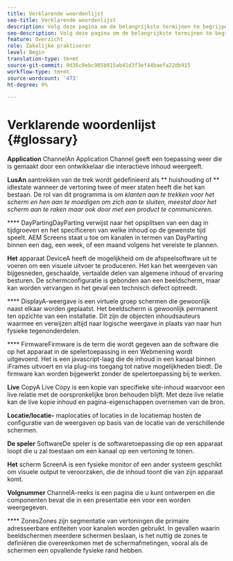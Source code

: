 ```yaml
---
title: Verklarende woordenlijst
seo-title: Verklarende woordenlijst
description: Volg deze pagina om de belangrijkste termijnen te begrijpen verbonden aan AEM Screens.
seo-description: Volg deze pagina om de belangrijkste termijnen te begrijpen verbonden aan AEM Screens.
feature: Overzicht
role: Zakelijke praktiserer
level: Begin
translation-type: tm+mt
source-git-commit: 9d36c0ebc985b815ab41d3f3ef44baefa22db915
workflow-type: tm+mt
source-wordcount: '473'
ht-degree: 0%

---
```



# Verklarende woordenlijst {#glossary}

**Application** ChannelAn Application Channel geeft een toepassing weer die is gemaakt door een ontwikkelaar die interactieve inhoud weergeeft.

**LusAn** aantrekken van de trek wordt gedefinieerd als  ** huishouding of  ** idlestate wanneer de vertoning twee of meer staten heeft die het kan bestaan. De rol van dit programma is om *klanten aan te trekken voor het scherm en hen aan te moedigen om zich aan te sluiten, meestal door het scherm aan te raken maar ook door met een product te communiceren.*

**** DayPartingDayParting verwijst naar het opsplitsen van een dag in tijdgroeven en het specificeren van welke inhoud op de gewenste tijd speelt. AEM Screens staat u toe om kanalen in termen van DayParting binnen een dag, een week, of een maand volgens het vereiste te plannen.

**Het** apparaat DeviceA heeft de mogelijkheid om de afspeelsoftware uit te voeren om een visuele uitvoer te produceren. Het kan het weergeven van bijgesneden, geschaalde, vertaalde delen van algemene inhoud of ervaring besturen. De schermconfiguratie is gebonden aan een beeldscherm, maar kan worden vervangen in het geval een technisch defect optreedt.

**** DisplayA-weergave is een virtuele groep schermen die gewoonlijk naast elkaar worden geplaatst. Het beeldscherm is gewoonlijk permanent ten opzichte van een installatie. Dit zijn de objecten inhoudsauteurs waarmee en verwijzen altijd naar logische weergave in plaats van naar hun fysieke tegenonderdelen.

**** FirmwareFirmware is de term die wordt gegeven aan de software die op het apparaat in de spelertoepassing in een Webmening wordt uitgevoerd. Het is een javascript-laag die de inhoud in een kanaal binnen iFrames uitvoert en via plug-ins toegang tot native mogelijkheden biedt. De firmware kan worden bijgewerkt zonder de spelertoepassing bij te werken.

**Live** CopyA Live Copy is een kopie van specifieke site-inhoud waarvoor een live relatie met de oorspronkelijke bron behouden blijft. Met deze live relatie kan de live kopie inhoud en pagina-eigenschappen overnemen van de bron.

**Locatie/locatie-** maplocaties of locaties in de locatiemap hosten de configuratie van de weergaven op basis van de locatie van de verschillende schermen.

**De speler** SoftwareDe speler is de softwaretoepassing die op een apparaat loopt die u zal toestaan om een kanaal op een vertoning te tonen.

**Het** scherm ScreenA is een fysieke monitor of een ander systeem geschikt om visuele output te veroorzaken, die de inhoud toont die van zijn apparaat komt.

**Volgnummer** ChannelA-reeks is een pagina die u kunt ontwerpen en die componenten bevat die in een presentatie een voor een worden weergegeven.

**** ZonesZones zijn segmentatie van vertoningen die primaire adresseerbare entiteiten voor kanalen worden gebruikt. In gevallen waarin beeldschermen meerdere schermen beslaan, is het nuttig de zones te definiëren die overeenkomen met de schermafmetingen, vooral als de schermen een opvallende fysieke rand hebben.
